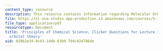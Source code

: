 ```yaml
---
content_type: resource
description: This resource contains information regarding Molecular Orbital Theory.
file: https://ol-ocw-studio-app-production.s3.amazonaws.com/courses/5-111sc-principles-of-chemical-science-fall-2014/020b2e349c4314db63b9794c924786de_MIT5_111F14_Lec13Clkr.pdf
file_type: application/pdf
resourcetype: Document
title: 'Principles of Chemical Science, Clicker Questions for Lecture 13: Molecular
  orbital theory'
uid: 020b2e34-9c43-14db-63b9-794c924786de
---
```

